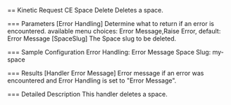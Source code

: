 == Kinetic Request CE Space Delete
Deletes a space.

=== Parameters
[Error Handling]
    Determine what to return if an error is encountered. available menu choices: Error Message,Raise Error, default: Error Message
[SpaceSlug]
  The Space slug to be deleted.

=== Sample Configuration
Error Handling:    Error Message
Space Slug:        my-space

=== Results
[Handler Error Message]
  Error message if an error was encountered and Error Handling is set to "Error Message".

=== Detailed Description
This handler deletes a space.